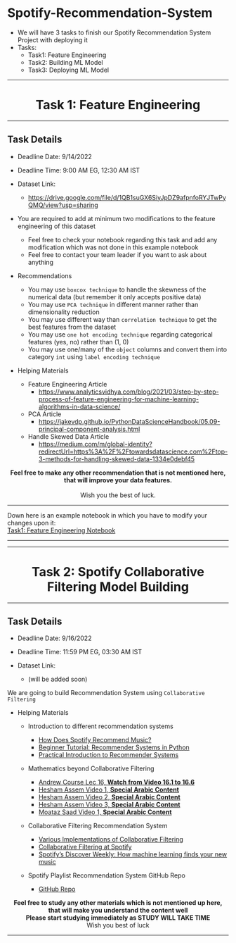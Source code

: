 # Spotify-Recommendation-System
- We will have 3 tasks to finish our Spotify Recommendation System Project with deploying it <br>
- Tasks:
    - Task1: Feature Engineering
    - Task2: Building ML Model
    - Task3: Deploying ML Model
<hr>
<center> <h1> Task 1: Feature Engineering</h1> </center>

<hr>

## Task Details 
- Deadline Date: 9/14/2022 <br>
- Deadline Time: 9:00 AM EG, 12:30 AM IST

- Dataset Link:
    - https://drive.google.com/file/d/1QB1suGX6SiyJpDZ9afpnfoRYJTwPyQMQ/view?usp=sharing

- You are required to add at minimum two modifications to the feature engineering of this dataset
    - Feel free to check your notebook regarding this task and add any modification which was not done in this example notebook
    - Feel free to contact your team leader if you want to ask about anything

- Recommendations
    - You may use `boxcox technique` to handle the skewness of the numerical data (but remember it only accepts positive data)
    - You may use `PCA technique` in different manner rather than dimensionality reduction
    - You may use different way than `correlation technique` to get the best features from the dataset
    - You may use `one hot encoding technique` regarding categorical features (yes, no) rather than (1, 0)
    - You may use one/many of the `object` columns and convert them into category `int` using `label encoding technique`

- Helping Materials
    - Feature Engineering Article
        - https://www.analyticsvidhya.com/blog/2021/03/step-by-step-process-of-feature-engineering-for-machine-learning-algorithms-in-data-science/
    - PCA Article
        - https://jakevdp.github.io/PythonDataScienceHandbook/05.09-principal-component-analysis.html
    - Handle Skewed Data Article
        - https://medium.com/m/global-identity?redirectUrl=https%3A%2F%2Ftowardsdatascience.com%2Ftop-3-methods-for-handling-skewed-data-1334e0debf45

<center> <strong> Feel free to make any other recommendation that is not mentioned here, that will improve your data features. </strong> </center> <br>

<center> Wish you the best of luck. </center>
<hr>

Down here is an example notebook in which you have to modify your changes upon it:<br>
<a href="Task1_FeatureEngineering.ipynb"> Task1: Feature Engineering Notebook</a>

<hr>
<hr>

<center> <h1> Task 2: Spotify Collaborative Filtering Model Building</h1> </center>

<hr>

## Task Details 
- Deadline Date: 9/16/2022 <br>
- Deadline Time: 11:59 PM EG, 03:30 AM IST

- Dataset Link:
    - (will be added soon)

We are going to build Recommendation System using `Collaborative Filtering` 

- Helping Materials
    - Introduction to different recommendation systems
        - <a href="https://www.youtube.com/watch?v=SEkIy7V8Lks"> How Does Spotify Recommend Music?  </a>
        - <a href="https://www.datacamp.com/tutorial/recommender-systems-python"> Beginner Tutorial: Recommender Systems in Python </a>
        - <a href="https://www.cambridgespark.com/info/practical-introduction-to-recommender-systems"> Practical Introduction to Recommender Systems</a>
        
    - Mathematics beyond Collaborative Filtering
        - <a href="https://www.youtube.com/watch?v=giIXNoiqO_U&list=PLLssT5z_DsK-h9vYZkQkYNWcItqhlRJLN&index=96"> Andrew Course Lec 16, <strong> Watch from Video 16.1 to 16.6</strong></a><br>
        - <a href="https://www.youtube.com/watch?v=WlJLGTMGC_A&list=PL6-3IRz2XF5UnONA8-ENhR0NE04mIllqB&index=14"> Hesham Assem Video 1, <strong> Special Arabic Content</strong></a>
        - <a href="https://www.youtube.com/watch?v=wxQdtPT5-2Q&list=PL6-3IRz2XF5UnONA8-ENhR0NE04mIllqB&index=15"> Hesham Assem Video 2, <strong> Special Arabic Content</strong></a>
        - <a href="https://www.youtube.com/watch?v=8_VEwRMkvRg&list=PL6-3IRz2XF5UnONA8-ENhR0NE04mIllqB&index=16"> Hesham Assem Video 3, <strong> Special Arabic Content</strong></a>
        - <a href="https://www.youtube.com/watch?v=4L4TT3-nic4"> Moataz Saad Video 1, <strong> Special Arabic Content</strong></a><br>

    - Collaborative Filtering Recommendation System
        - <a href="https://us.hidester.com/proxy.php?u=eJwBcwCM%2F3M6MTA2OiInFvvbiGSaE2J0oipuRxoF6UoMOo1uOiE7jjUqFMPj4bgntMII4bTRqHMHsINbz337b65C1Lg4PDui873dxaZmE0%2BwOEDiBaFYEtgtNHAkIYOzPWVKR9AwOZ9Al4w1SudwBRBQ4wNhUrjMIjsL8DFs&b=7"> Various Implementations of Collaborative Filtering </a>
        - <a href="https://www.slideshare.net/erikbern/collaborative-filtering-at-spotify-16182818"> Collaborative Filtering at Spotify </a>
        - <a href="https://hackernoon.com/spotifys-discover-weekly-how-machine-learning-finds-your-new-music-19a41ab76efe"> Spotify’s Discover Weekly: How machine learning finds your new music </a>
        
    - Spotify Playlist Recommendation System GitHub Repo 
        - <a href="https://github.com/wsmiles000/CS109a-Spotify-Recommendation#conclusions-&-summary"> GitHub Repo </a>    

<center> <strong> Feel free to study any other materials which is not mentioned up here, that will make you understand the content well </strong> </center> 

<center> <strong> Please start studying immediately as STUDY WILL TAKE TIME </strong> </center> 

<center> Wish you best of luck </center>
<hr>
